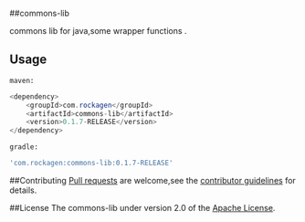 ##commons-lib

commons lib for java,some wrapper functions .


## Usage
`maven:`
```java
<dependency>
	<groupId>com.rockagen</groupId>
	<artifactId>commons-lib</artifactId>
	<version>0.1.7-RELEASE</version>
</dependency>
```

`gradle:`
```groovy
'com.rockagen:commons-lib:0.1.7-RELEASE'
```

##Contributing
[Pull requests][] are welcome,see the [contributor guidelines][] for details.

##License 
The commons-lib under version 2.0 of the [Apache License][].





[Pull requests]: https://help.github.com/articles/using-pull-requests "Pull requests"
[Apache License]: http://www.apache.org/licenses/LICENSE-2.0 "Apache License, Version 2.0"
[contributor guidelines]: https://github.com/rockagen/commons-lib/blob/master/CONTRIBUTING.md "contributor guidelines"
